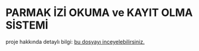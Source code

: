 
# PARMAK İZİ OKUMA ve KAYIT OLMA SİSTEMİ

proje hakkında detaylı bilgi: [bu dosyayı inceyelebilirsiniz.](().[https://github.com/bdrtr/FINGER_DETECT/blob/bedir/Bitirme-tez.pdf])

